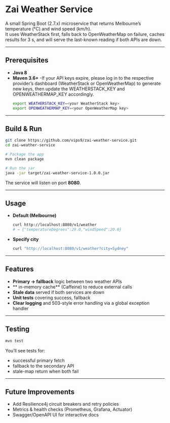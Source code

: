 # Zai Weather Service

A small Spring Boot (2.7.x) microservice that returns Melbourne’s temperature (°C) and wind speed (km/h).  
It uses WeatherStack first, falls back to OpenWeatherMap on failure, caches results for 3 s, and will serve the last-known reading if both APIs are down.

---

## Prerequisites

- **Java 8**
- **Maven 3.6+**
-If your API keys expire, please log in to the respective provider’s dashboard (WeatherStack or OpenWeatherMap) to generate new keys, then update the WEATHERSTACK_KEY and OPENWEATHERMAP_KEY accordingly.
  ```bash
  export WEATHERSTACK_KEY=<your WeatherStack key>
  export OPENWEATHERMAP_KEY=<your OpenWeatherMap key>
  ```

---

## Build & Run

```bash
git clone https://github.com/vips9/zai-weather-service.git
cd zai-weather-service

# Package the app
mvn clean package

# Run the jar
java -jar target/zai-weather-service-1.0.0.jar
```

The service will listen on port **8080**.

---

## Usage

- **Default (Melbourne)**
  ```bash
  curl http://localhost:8080/v1/weather
  # → {"temperatureDegrees":29.0,"windSpeed":20.0}
  ```

- **Specify city**
  ```bash
  curl "http://localhost:8080/v1/weather?city=Sydney"
  ```

---

## Features

- **Primary → fallback** logic between two weather APIs
- ** in-memory cache** (Caffeine) to reduce external calls
- **Stale data** served if both services are down
- **Unit tests** covering success, fallback
- **Clear logging** and 503-style error handling via a global exception handler

---

## Testing

```bash
mvn test
```

You’ll see tests for:
- successful primary fetch
- fallback to the secondary API
- stale-map return when both fail

---

## Future Improvements

- Add Resilience4j circuit breakers and retry policies
- Metrics & health checks (Prometheus, Grafana, Actuator)
- Swagger/OpenAPI UI for interactive docs  
